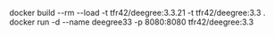 docker build --rm --load -t tfr42/deegree:3.3.21 -t tfr42/deegree:3.3 .
docker run -d --name deegree33 -p 8080:8080 tfr42/deegree:3.3